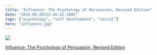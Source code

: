 ```yaml
---
title: "Influence: The Psychology of Persuasion, Revised Edition"
date: "2015-05-28T22:40:32.169Z"
tags: ["psychology", "self development", "social"]
hero: "influence.jpg"
---
```


<a target="_blank"  href="https://www.amazon.com/gp/product/006124189X/ref=as_li_tl?ie=UTF8&camp=1789&creative=9325&creativeASIN=006124189X&linkCode=as2&tag=onionblosso01-20&linkId=d868611c0551ab9412d677dca000afaa"><img border="0" src="//ws-na.amazon-adsystem.com/widgets/q?_encoding=UTF8&MarketPlace=US&ASIN=006124189X&ServiceVersion=20070822&ID=AsinImage&WS=1&Format=_SL250_&tag=onionblosso01-20" ></a><img src="//ir-na.amazon-adsystem.com/e/ir?t=onionblosso01-20&l=am2&o=1&a=006124189X" width="1" height="1" border="0" alt="" style="border:none !important; margin:0px !important;" />

<a target="_blank" href="https://www.amazon.com/gp/product/006124189X/ref=as_li_tl?ie=UTF8&camp=1789&creative=9325&creativeASIN=006124189X&linkCode=as2&tag=onionblosso01-20&linkId=faecaa6e6369df725e199c21a4ce14e8">Influence: The Psychology of Persuasion, Revised Edition</a><img src="//ir-na.amazon-adsystem.com/e/ir?t=onionblosso01-20&l=am2&o=1&a=006124189X" width="1" height="1" border="0" alt="" style="border:none !important; margin:0px !important;" />